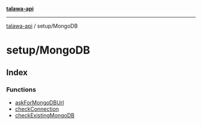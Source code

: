 [**talawa-api**](../../README.md)

***

[talawa-api](../../modules.md) / setup/MongoDB

# setup/MongoDB

## Index

### Functions

- [askForMongoDBUrl](functions/askForMongoDBUrl.md)
- [checkConnection](functions/checkConnection.md)
- [checkExistingMongoDB](functions/checkExistingMongoDB.md)

